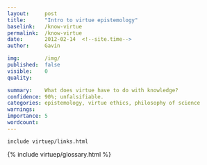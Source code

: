 ```yaml
---
layout:     post
title:      "Intro to virtue epistemology"
baselink:   /know-virtue
permalink:  /know-virtue
date:       2012-02-14  <!--site.time-->
author:     Gavin

img:        /img/
published:	false
visible: 	0
quality: 	

summary:    What does virtue have to do with knowledge?
confidence:	90%; unfalsifiable.
categories: epistemology, virtue ethics, philosophy of science
warnings:	
importance: 5
wordcount:		
---
```


	include virtuep/links.html		




{%	include virtuep/glossary.html		%}
